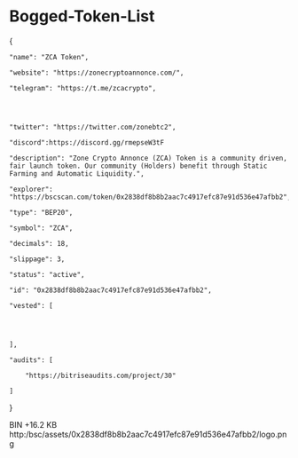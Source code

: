 # Bogged-Token-List
{

    "name": "ZCA Token",

    "website": "https://zonecryptoannonce.com/",

    "telegram": "https://t.me/zcacrypto",




    "twitter": "https://twitter.com/zonebtc2",

    "discord":https://discord.gg/rmepseW3tF

    "description": "Zone Crypto Annonce (ZCA) Token is a community driven, fair launch token. Our community (Holders) benefit through Static Farming and Automatic Liquidity.",

    "explorer": "https://bscscan.com/token/0x2838df8b8b2aac7c4917efc87e91d536e47afbb2",

    "type": "BEP20",

    "symbol": "ZCA",

    "decimals": 18,

    "slippage": 3,

    "status": "active",

    "id": "0x2838df8b8b2aac7c4917efc87e91d536e47afbb2",

    "vested": [




    ],

    "audits": [

        "https://bitriseaudits.com/project/30"

    ]

}

 BIN +16.2 KB http:/bsc/assets/0x2838df8b8b2aac7c4917efc87e91d536e47afbb2/logo.png 
